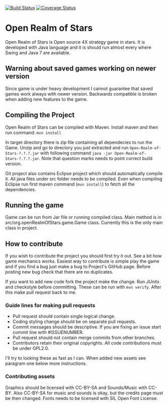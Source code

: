 [![Build Status](https://travis-ci.org/tuomount/Open-Realms-of-Stars.svg?branch=master)](https://travis-ci.org/tuomount/Open-Realms-of-Stars)
[![Coverage Status](https://coveralls.io/repos/github/tuomount/Open-Realms-of-Stars/badge.svg?branch=master)](https://coveralls.io/github/tuomount/Open-Realms-of-Stars?branch=master)

# Open Realm of Stars

Open Realm of Stars is Open source 4X strategy game in stars. It is developed 
with Java language and it is should run almost every where Swing and Java 7 are 
available.

## Warning about saved games working on newer version

Since game is under heavy development I cannot guarantee that
saved games work always with newer version. Backwards compatible is
broken when adding new features to the game.

## Compiling the Project

Open Realm of Stars can be compiled with Maven.
Install maven and then run command:
``mvn install``

In target directory there is zip file containing all dependecies to run the Game.
Unzip and go to directory you just extracted and run ``Open-Realm-of-Stars-?.?.?.jar``
with following command ``java -jar Open-Realm-of-Stars-?.?.?.jar``. Note that question
marks needs to point correct build version.

Git project also contains Eclipse project which should automatically compile it.
All java files under src folder needs to be compiled. Even when compiling Eclipse
run first maven command (``mvn install``) to fetch all the dependencies.

## Running the game

Game can be run from Jar file or running compiled class.
Main method is in src/org.openRealmOfStars.game.Game class. Currently this
is the only main class in project.

## How to contribute

If you wish to contribute the project you should first try it out. See a bit
how game mechanics works. Easiest way to contribute is simple play the game
and if you find a bug just make a bug to Project's GitHub page. Before posting
new bug check that there are no duplicates.

If you want to add new code fork the project make the change. Run JUnits and 
checkstyle before committing. These can be run with ``mvn verify``. After this make
pull request back to me.

### Guide lines for making pull requests

 * Pull request should contain single logical change. 
 * Coding styling change should be on separate pull requests.
 * Commit messages should be descriptive. If you are fixing an issue start commit line with #ISSUENUMBER.
 * Pull request should not contain merge commits from other branches.
 * Contributors retain their original copyrights. All code contributions must be under GPL2.0.
 
I'll try to looking these as fast as I can. When
added new assets see paragram one below more instructions. 

### Contributing assets

Graphics should be licensed with CC-BY-SA and Sounds/Music with CC-BY. Also CC-BY-SA
for music and sounds is okay, but the credits page must be then changed.
Fonts needs to be licensed with SIL Open Font License.

